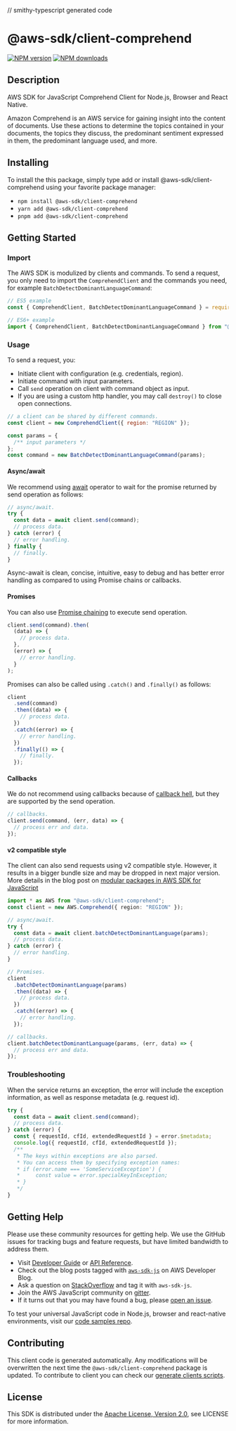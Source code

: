 // smithy-typescript generated code

# @aws-sdk/client-comprehend

[![NPM version](https://img.shields.io/npm/v/@aws-sdk/client-comprehend/latest.svg)](https://www.npmjs.com/package/@aws-sdk/client-comprehend)
[![NPM downloads](https://img.shields.io/npm/dm/@aws-sdk/client-comprehend.svg)](https://www.npmjs.com/package/@aws-sdk/client-comprehend)

## Description

AWS SDK for JavaScript Comprehend Client for Node.js, Browser and React Native.

<p>Amazon Comprehend is an AWS service for gaining insight into the content of documents.
Use these actions to determine the topics contained in your documents, the topics they
discuss, the predominant sentiment expressed in them, the predominant language used, and
more.</p>

## Installing

To install the this package, simply type add or install @aws-sdk/client-comprehend
using your favorite package manager:

- `npm install @aws-sdk/client-comprehend`
- `yarn add @aws-sdk/client-comprehend`
- `pnpm add @aws-sdk/client-comprehend`

## Getting Started

### Import

The AWS SDK is modulized by clients and commands.
To send a request, you only need to import the `ComprehendClient` and
the commands you need, for example `BatchDetectDominantLanguageCommand`:

```js
// ES5 example
const { ComprehendClient, BatchDetectDominantLanguageCommand } = require("@aws-sdk/client-comprehend");
```

```ts
// ES6+ example
import { ComprehendClient, BatchDetectDominantLanguageCommand } from "@aws-sdk/client-comprehend";
```

### Usage

To send a request, you:

- Initiate client with configuration (e.g. credentials, region).
- Initiate command with input parameters.
- Call `send` operation on client with command object as input.
- If you are using a custom http handler, you may call `destroy()` to close open connections.

```js
// a client can be shared by different commands.
const client = new ComprehendClient({ region: "REGION" });

const params = {
  /** input parameters */
};
const command = new BatchDetectDominantLanguageCommand(params);
```

#### Async/await

We recommend using [await](https://developer.mozilla.org/en-US/docs/Web/JavaScript/Reference/Operators/await)
operator to wait for the promise returned by send operation as follows:

```js
// async/await.
try {
  const data = await client.send(command);
  // process data.
} catch (error) {
  // error handling.
} finally {
  // finally.
}
```

Async-await is clean, concise, intuitive, easy to debug and has better error handling
as compared to using Promise chains or callbacks.

#### Promises

You can also use [Promise chaining](https://developer.mozilla.org/en-US/docs/Web/JavaScript/Guide/Using_promises#chaining)
to execute send operation.

```js
client.send(command).then(
  (data) => {
    // process data.
  },
  (error) => {
    // error handling.
  }
);
```

Promises can also be called using `.catch()` and `.finally()` as follows:

```js
client
  .send(command)
  .then((data) => {
    // process data.
  })
  .catch((error) => {
    // error handling.
  })
  .finally(() => {
    // finally.
  });
```

#### Callbacks

We do not recommend using callbacks because of [callback hell](http://callbackhell.com/),
but they are supported by the send operation.

```js
// callbacks.
client.send(command, (err, data) => {
  // process err and data.
});
```

#### v2 compatible style

The client can also send requests using v2 compatible style.
However, it results in a bigger bundle size and may be dropped in next major version. More details in the blog post
on [modular packages in AWS SDK for JavaScript](https://aws.amazon.com/blogs/developer/modular-packages-in-aws-sdk-for-javascript/)

```ts
import * as AWS from "@aws-sdk/client-comprehend";
const client = new AWS.Comprehend({ region: "REGION" });

// async/await.
try {
  const data = await client.batchDetectDominantLanguage(params);
  // process data.
} catch (error) {
  // error handling.
}

// Promises.
client
  .batchDetectDominantLanguage(params)
  .then((data) => {
    // process data.
  })
  .catch((error) => {
    // error handling.
  });

// callbacks.
client.batchDetectDominantLanguage(params, (err, data) => {
  // process err and data.
});
```

### Troubleshooting

When the service returns an exception, the error will include the exception information,
as well as response metadata (e.g. request id).

```js
try {
  const data = await client.send(command);
  // process data.
} catch (error) {
  const { requestId, cfId, extendedRequestId } = error.$metadata;
  console.log({ requestId, cfId, extendedRequestId });
  /**
   * The keys within exceptions are also parsed.
   * You can access them by specifying exception names:
   * if (error.name === 'SomeServiceException') {
   *     const value = error.specialKeyInException;
   * }
   */
}
```

## Getting Help

Please use these community resources for getting help.
We use the GitHub issues for tracking bugs and feature requests, but have limited bandwidth to address them.

- Visit [Developer Guide](https://docs.aws.amazon.com/sdk-for-javascript/v3/developer-guide/welcome.html)
  or [API Reference](https://docs.aws.amazon.com/AWSJavaScriptSDK/v3/latest/index.html).
- Check out the blog posts tagged with [`aws-sdk-js`](https://aws.amazon.com/blogs/developer/tag/aws-sdk-js/)
  on AWS Developer Blog.
- Ask a question on [StackOverflow](https://stackoverflow.com/questions/tagged/aws-sdk-js) and tag it with `aws-sdk-js`.
- Join the AWS JavaScript community on [gitter](https://gitter.im/aws/aws-sdk-js-v3).
- If it turns out that you may have found a bug, please [open an issue](https://github.com/aws/aws-sdk-js-v3/issues/new/choose).

To test your universal JavaScript code in Node.js, browser and react-native environments,
visit our [code samples repo](https://github.com/aws-samples/aws-sdk-js-tests).

## Contributing

This client code is generated automatically. Any modifications will be overwritten the next time the `@aws-sdk/client-comprehend` package is updated.
To contribute to client you can check our [generate clients scripts](https://github.com/aws/aws-sdk-js-v3/tree/main/scripts/generate-clients).

## License

This SDK is distributed under the
[Apache License, Version 2.0](http://www.apache.org/licenses/LICENSE-2.0),
see LICENSE for more information.
